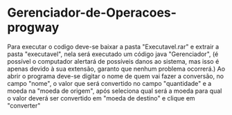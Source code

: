# Gerenciador-de-Operacoes-progway
  Para executar o codigo deve-se baixar a pasta "Executavel.rar" e extrair a pasta "executavel", nela será executado um código java "Gerenciador", (é possível o computador alertará de possíveis danos ao sistema, mas isso é apenas devido à sua extensão, garanto que nenhum problema ocorrerá.)
  Ao abrir o programa deve-se digitar o nome de quem vai fazer a conversão, no campo "nome", o valor que será convertido no campo "quantidade" e a moeda na "moeda de origem", após seleciona qual será a moeda para qual o valor deverá ser convertido em "moeda de destino" e clique em "converter"
    
